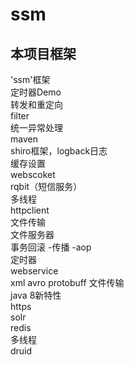 # ssm
## 本项目框架
'ssm'框架</br>
定时器Demo </br>
转发和重定向 </br>
filter</br>
统一异常处理</br>
maven </br>
shiro框架，logback日志</br>
缓存设置</br>
webscoket</br>
rqbit（短信服务）</br>
多线程</br>
httpclient</br>
文件传输</br>
文件服务器</br>
事务回滚 -传播 -aop</br>
定时器</br>
webservice</br>
xml avro protobuff 文件传输</br>
java 8新特性</br>
https</br>
solr</br>
redis</br>
多线程</br>
druid</br>
